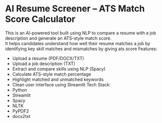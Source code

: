 # AI Resume Screener – ATS Match Score Calculator

This is an AI-powered tool built using NLP to compare a resume with a job description and generate an ATS-style match score.  
It helps candidates understand how well their resume matches a job by identifying key skill matches and mismatches by giving ats score
 Features:
- Upload a resume (PDF/DOCX/TXT)
- Upload a job description (TXT)
- Extract and compare skills using NLP (Spacy)
- Calculate ATS-style match percentage
- Highlight matched and unmatched keywords
- Clean user interface using Streamlit
 Tech Stack:
- Python
- Streamlit
- Spacy
- NLTK
- PyPDF2
- docx2txt
